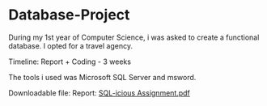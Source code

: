# Database-Project
During my 1st year of Computer Science, i was asked to create a functional database. I opted for a travel agency.

Timeline: Report + Coding - 3 weeks

The tools i used was Microsoft SQL Server and msword.

Downloadable file:
Report: [SQL-icious Assignment.pdf](https://github.com/user-attachments/files/21289834/SQL-icious.Assignment.pdf)

